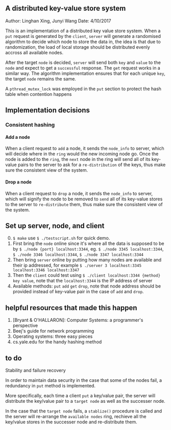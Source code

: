 ## A distributed key-value store system
Author: Linghan Xing, Junyi Wang
Date: 4/10/2017 

This is an implementation of a distributed key value store system. 
When a `put` request is generated by the `client`, `server` will generate a 
randomised algorithm to decide which node to store the data in, the idea is 
that due to randomization, the load of local storage should be distributed 
evenly accross all available nodes. 

After the target `node` is decided, `server` will send both `key` and `value` 
to the `node` and expect to get a `successful` response. 
The `get` request works in a similar way. The algorithm implementation ensures 
that for each unique `key`, the target `node` remains the same.

A `pthread_mutex_lock` was employed in the `put` section to protect the hash 
table when contention happens

## Implementation decisions

### Consistent hashing

#### Add a node
When a client request to `add` a node, it sends the `node_info` to server, which
will decide where in the `ring` would the new incoming node go. Once the node is
added to the `ring`, the `next` node in the ring will send all of its key-value
pairs to the server to ask for a `re-distribution` of the keys, thus make sure 
the consistent view of the system.

#### Drop a node

When a client request to `drop` a node, it sends the `node_info` to server, which
will signify the node to be removed to `send` all of its key-value stores to the
server to `re-distribute` them, thus make sure the consistent view of the system.

## Set up server, node, and client

0. `$ make`
use `$ ./testscript.sh` for quick demo.
1. First bring the `node` online since it's where all the data is supposed to 
be by `$ ./node {port} localhost:3344`, eg. `$ ./node 3345 localhost:3344`, 
`$ ./node 3346 localhost:3344`, `$ ./node 3347 localhost:3344`
2. Then bring `server` online by putting how many nodes are available and 
their ip addressed, for example `$ ./server 3 localhost:3345 
localhost:3346 localhost:3347`
3. Then the `client` could test using `$ ./client localhost:3344 {method} key value`, 
note that the `localhost:3344` is the IP address of server
4. Available methods: `put` `add` `get` `drop`, note that node address should be 
provided instead of key-value pair in the case of `add` and `drop`.

## helpful resources that made this happen
1. [Bryant & O'HALLARON]: Computer Systems: a programmer's perspective
2. Beej's guide for network programming
3. Operating systems: three easy pieces
4. cs.yale.edu for the handy hashing method

## to do
Stability and failure recovery

In order to maintain data security in the case that some of the nodes fail,
a redundancy in `put` method is implemented. 

More specifically, each time a client `put` a key/value pair, the server will
distribute the key/value pair to a `target node` as well as the successer node.

In the case that the `target node` fails, a `stablize()` procedure is called
and the server will re-arrange the `available nodes` ring, rechieve all the 
key/value stores in the successer node and re-distribute them. 
